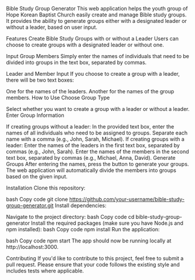Bible Study Group Generator
This web application helps the youth group of Hope Korean Baptist Church easily create and manage Bible study groups. It provides the ability to generate groups either with a designated leader or without a leader, based on user input.

Features
Create Bible Study Groups with or without a Leader
Users can choose to create groups with a designated leader or without one.

Input Group Members
Simply enter the names of individuals that need to be divided into groups in the text box, separated by commas.

Leader and Member Input
If you choose to create a group with a leader, there will be two text boxes:

One for the names of the leaders.
Another for the names of the group members.
How to Use
Choose Group Type

Select whether you want to create a group with a leader or without a leader.
Enter Group Information

If creating groups without a leader:
In the provided text box, enter the names of all individuals who need to be assigned to groups. Separate each name with a comma (e.g., John, Sarah, Michael).
If creating groups with a leader:
Enter the names of the leaders in the first text box, separated by commas (e.g., John, Sarah).
Enter the names of the members in the second text box, separated by commas (e.g., Michael, Anna, David).
Generate Groups
After entering the names, press the button to generate your groups. The web application will automatically divide the members into groups based on the given input.

Installation
Clone this repository:

bash
Copy code
git clone https://github.com/your-username/bible-study-group-generator.git
Install dependencies:

Navigate to the project directory:
bash
Copy code
cd bible-study-group-generator
Install the required packages (make sure you have Node.js and npm installed):
bash
Copy code
npm install
Run the application:

bash
Copy code
npm start
The app should now be running locally at http://localhost:3000.

Contributing
If you'd like to contribute to this project, feel free to submit a pull request. Please ensure that your code follows the existing style and includes tests where applicable.
